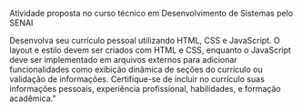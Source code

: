 Atividade proposta no curso técnico em Desenvolvimento de Sistemas pelo SENAI

Desenvolva seu currículo pessoal utilizando HTML, CSS e JavaScript. O layout e estilo devem ser criados com HTML e CSS, enquanto o JavaScript deve ser implementado em arquivos externos para adicionar funcionalidades como exibição dinâmica de seções do currículo ou validação de informações. Certifique-se de incluir no currículo suas informações pessoais, experiência profissional, habilidades, e formação acadêmica."
